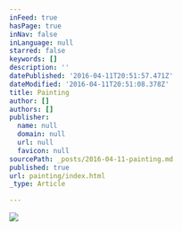 ```yaml
---
inFeed: true
hasPage: true
inNav: false
inLanguage: null
starred: false
keywords: []
description: ''
datePublished: '2016-04-11T20:51:57.471Z'
dateModified: '2016-04-11T20:51:08.378Z'
title: Painting
author: []
authors: []
publisher:
  name: null
  domain: null
  url: null
  favicon: null
sourcePath: _posts/2016-04-11-painting.md
published: true
url: painting/index.html
_type: Article

---
```

![](https://the-grid-user-content.s3-us-west-2.amazonaws.com/c19874f8-9b1f-45ac-b530-85c010d65ecb.jpg)